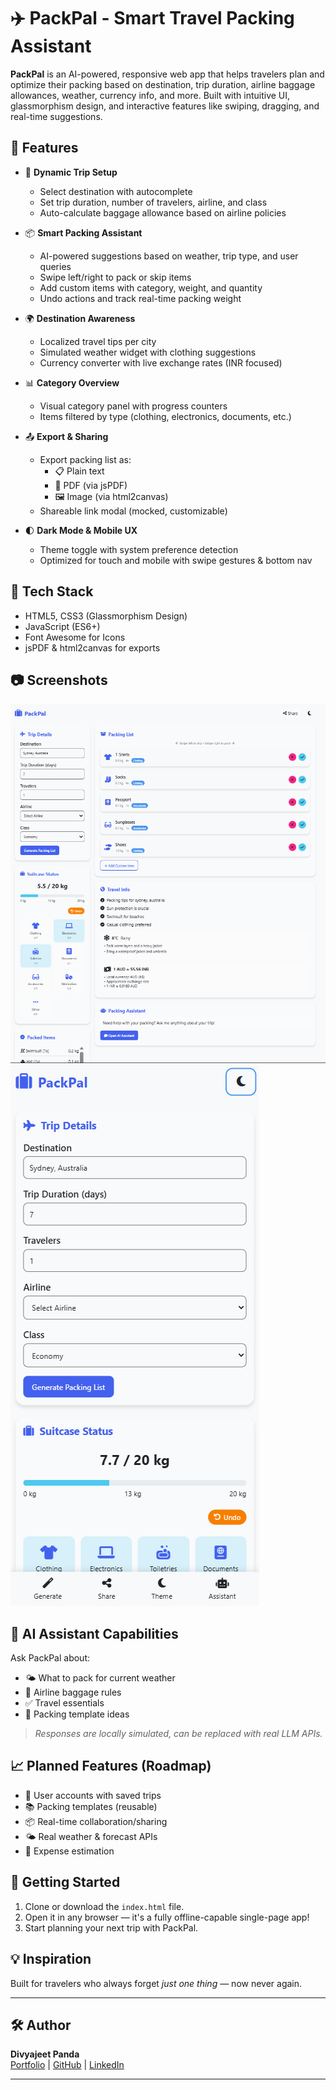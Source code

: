 # ✈️ PackPal - Smart Travel Packing Assistant

**PackPal** is an AI-powered, responsive web app that helps travelers plan and optimize their packing based on destination, trip duration, airline baggage allowances, weather, currency info, and more. Built with intuitive UI, glassmorphism design, and interactive features like swiping, dragging, and real-time suggestions.

## 🚀 Features

- 🎯 **Dynamic Trip Setup**
  - Select destination with autocomplete
  - Set trip duration, number of travelers, airline, and class
  - Auto-calculate baggage allowance based on airline policies

- 📦 **Smart Packing Assistant**
  - AI-powered suggestions based on weather, trip type, and user queries
  - Swipe left/right to pack or skip items
  - Add custom items with category, weight, and quantity
  - Undo actions and track real-time packing weight

- 🌍 **Destination Awareness**
  - Localized travel tips per city
  - Simulated weather widget with clothing suggestions
  - Currency converter with live exchange rates (INR focused)

- 📊 **Category Overview**
  - Visual category panel with progress counters
  - Items filtered by type (clothing, electronics, documents, etc.)

- 📤 **Export & Sharing**
  - Export packing list as:
    - 📋 Plain text
    - 📄 PDF (via jsPDF)
    - 🖼️ Image (via html2canvas)
  - Shareable link modal (mocked, customizable)

- 🌓 **Dark Mode & Mobile UX**
  - Theme toggle with system preference detection
  - Optimized for touch and mobile with swipe gestures & bottom nav

## 🎨 Tech Stack

- HTML5, CSS3 (Glassmorphism Design)
- JavaScript (ES6+)
- Font Awesome for Icons
- jsPDF & html2canvas for exports


## 📷 Screenshots

![PackPal Desktop UI](https://github.com/Divyajeet7978/Portfolio_Redesigned/blob/main/img/PPD.png)
![PackPal Mobile UI](https://github.com/Divyajeet7978/Portfolio_Redesigned/blob/main/img/PPM.png)

## 🧠 AI Assistant Capabilities

Ask PackPal about:
- 🌤️ What to pack for current weather
- 🧳 Airline baggage rules
- ✅ Travel essentials
- 💾 Packing template ideas

> *Responses are locally simulated, can be replaced with real LLM APIs.*

## 📈 Planned Features (Roadmap)

- 🔐 User accounts with saved trips
- 📚 Packing templates (reusable)
- 📦 Real-time collaboration/sharing
- 🌤️ Real weather & forecast APIs
- 🧾 Expense estimation

## 📌 Getting Started

1. Clone or download the `index.html` file.
2. Open it in any browser — it's a fully offline-capable single-page app!
3. Start planning your next trip with PackPal.

## 💡 Inspiration

Built for travelers who always forget *just one thing* — now never again.

---

## 🛠️ Author

**Divyajeet Panda**  
[Portfolio](https://divyajeet.netlify.app/) | [GitHub](https://github.com/Divyajeet7978/) | [LinkedIn](https://www.linkedin.com/in/divyajeet-panda-23480a213/)

---
